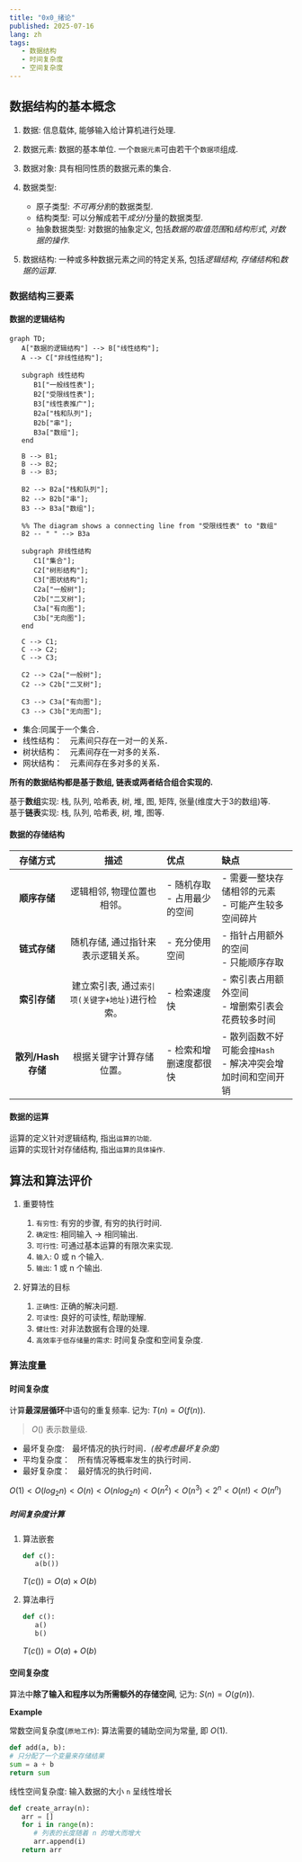 ```yaml
---
title: "0x0_绪论"
published: 2025-07-16
lang: zh
tags:
   - 数据结构
   - 时间复杂度
   - 空间复杂度
---
```


## 数据结构的基本概念

1. 数据: 信息载体, 能够输入给计算机进行处理.
2. 数据元素: 数据的基本单位. 一个`数据元素`可由若干个`数据项`组成.
3. 数据对象: 具有相同性质的数据元素的集合.
4. 数据类型:  

   - 原子类型: *不可再分割*的数据类型.
   - 结构类型: 可以分解成若干*成分*/分量的数据类型.
   - 抽象数据类型: 对数据的抽象定义, 包括*数据的取值范围*和*结构形式*, *对数据的操作*.

5. 数据结构: 一种或多种数据元素之间的特定关系, 包括*逻辑结构*, *存储结构*和*数据的运算*.

### 数据结构三要素

#### 数据的逻辑结构

```mermaid
graph TD;
   A["数据的逻辑结构"] --> B["线性结构"];
   A --> C["非线性结构"];

   subgraph 线性结构
      B1["一般线性表"];
      B2["受限线性表"];
      B3["线性表推广"];
      B2a["栈和队列"];
      B2b["串"];
      B3a["数组"];
   end

   B --> B1;
   B --> B2;
   B --> B3;

   B2 --> B2a["栈和队列"];
   B2 --> B2b["串"];
   B3 --> B3a["数组"];

   %% The diagram shows a connecting line from "受限线性表" to "数组"
   B2 -- " " --> B3a

   subgraph 非线性结构
      C1["集合"];
      C2["树形结构"];
      C3["图状结构"];
      C2a["一般树"];
      C2b["二叉树"];
      C3a["有向图"];
      C3b["无向图"];
   end
    
   C --> C1;
   C --> C2;
   C --> C3;

   C2 --> C2a["一般树"];
   C2 --> C2b["二叉树"];

   C3 --> C3a["有向图"];
   C3 --> C3b["无向图"];
```

- 集合:同属于一个集合．
- 线性结构：　元素间只存在一对一的关系．
- 树状结构：　元素间存在一对多的关系．
- 网状结构：　元素间存在多对多的关系．

**所有的数据结构都是基于数组, 链表或两者结合组合实现的.**

基于**数组**实现: 栈, 队列, 哈希表, 树, 堆, 图, 矩阵, 张量(维度大于3的数组)等.  
基于**链表**实现: 栈, 队列, 哈希表, 树, 堆, 图等.

#### 数据的存储结构

| 存储方式 | 描述 | 优点 | 缺点 |
| :---: | :---: | :--- | :--- |
| **顺序存储** | 逻辑相邻, 物理位置也相邻。 | - 随机存取 <br> - 占用最少的空间 | - 需要一整块存储相邻的元素<br>- 可能产生较多空间碎片 |
| **链式存储** | 随机存储, 通过指针来表示逻辑关系。 | - 充分使用空间 | - 指针占用额外的空间<br>- 只能顺序存取 |
| **索引存储** | 建立索引表, 通过`索引项(关键字+地址)`进行检索。 | - 检索速度快 | - 索引表占用额外空间<br>- 增删索引表会花费较多时间 |
| **散列/Hash存储** | 根据关键字计算存储位置。 | - 检索和增删速度都很快 | - 散列函数不好可能会`撞Hash`<br>- 解决冲突会增加时间和空间开销 |

#### 数据的运算

运算的定义针对逻辑结构, 指出`运算的功能`.  
运算的实现针对存储结构, 指出`运算的具体操作`.

## 算法和算法评价

1. 重要特性

   1. `有穷性`: 有穷的步骤, 有穷的执行时间.
   2. `确定性`: 相同输入 $\rightarrow$ 相同输出.
   3. `可行性`: 可通过基本运算的有限次来实现.
   4. `输入`: 0 或 n 个输入.
   5. `输出`: 1 或 n 个输出.

2. 好算法的目标

   1. `正确性`: 正确的解决问题.
   2. `可读性`: 良好的可读性, 帮助理解.
   3. `健壮性`: 对非法数据有合理的处理.
   4. `高效率于低存储量的需求`: 时间复杂度和空间复杂度.

### 算法度量

#### 时间复杂度

计算**最深层循环**中语句的重复频率. 记为: $T(n) = O(f(n))$.

   > $O()$ 表示数量级.  

- 最坏复杂度:　最坏情况的执行时间．*(般考虑最坏复杂度)*
- 平均复杂度：　所有情况等概率发生的执行时间．
- 最好复杂度：　最好情况的执行时间．

$O(1) < O(log_2 n) < O(n) < O(nlog_2 n) < O(n^2) < O(n^3) < 2^n < O(n!) < O(n^n)$

##### 时间复杂度计算

1. 算法嵌套

   ```python
   def c():
      a(b())
   ```

   $T(c()) = O(a) \times O(b)$

2. 算法串行

   ```python
   def c():
      a()
      b()
   ```

   $T(c()) = O(a) + O(b)$

#### 空间复杂度

算法中**除了输入和程序以为所需额外的存储空间**, 记为: $S(n) = O(g(n))$.

**Example**

常数空间复杂度(`原地工作`): 算法需要的辅助空间为常量, 即 $O(1)$.

   ```python
   def add(a, b):
   # 只分配了一个变量来存储结果
   sum = a + b
   return sum
   ```

线性空间复杂度: 输入数据的大小 `n` 呈线性增长

   ```python
   def create_array(n):
      arr = []
      for i in range(n):
         # 列表的长度随着 n 的增大而增大
         arr.append(i)
      return arr
   ```
